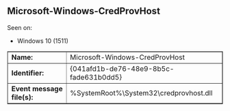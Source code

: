 ## Microsoft-Windows-CredProvHost

Seen on:
* Windows 10 (1511)

<table border="1" class="docutils">
  <tbody>
    <tr>
      <td><b>Name:</b></td>
      <td>Microsoft-Windows-CredProvHost</td>
    </tr>
    <tr>
      <td><b>Identifier:</b></td>
      <td>{041afd1b-de76-48e9-8b5c-fade631b0dd5}</td>
    </tr>
    <tr>
      <td><b>Event message file(s):</b></td>
      <td>%SystemRoot%\System32\credprovhost.dll</td>
    </tr>
  </tbody>
</table>

&nbsp;

